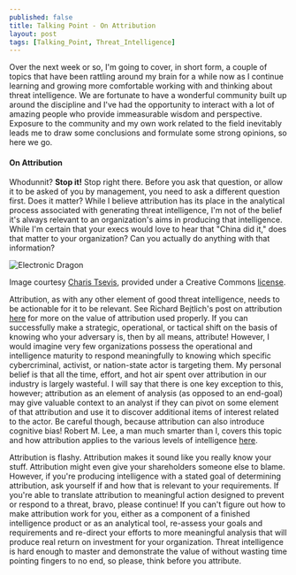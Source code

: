 ```yaml
---
published: false
title: Talking Point - On Attribution
layout: post
tags: [Talking_Point, Threat_Intelligence]
---
```

Over the next week or so, I'm going to cover, in short form, a couple of topics that have been rattling around my brain for a while now as I continue learning and growing more comfortable working with and thinking about threat intelligence.  We are fortunate to have a wonderful community built up around the discipline and I've had the opportunity to interact with a lot of amazing people who provide immeasurable wisdom and perspective.  Exposure to the community and my own work related to the field inevitably leads me to draw some conclusions and formulate some strong opinions, so here we go.

#### On Attribution

Whodunnit?  **Stop it!**  Stop right there.  Before you ask that question, or allow it to be asked of you by management, you need to ask a different question first.  Does it matter?  While I believe attribution has its place in the analytical process associated with generating threat intelligence, I'm not of the belief it's always relevant to an organization's aims in producing that intelligence.  While I'm certain that your execs would love to hear that "China did it," does that matter to your organization?  Can you actually do anything with that information?

![Electronic Dragon](https://swannysec.net/public/electronicdragon.jpg)

Image courtesy [Charis Tsevis](https://www.flickr.com/photos/tsevis/16022935873/in/photolist-qpTJB4-5oUJqu-6qjo7F-nuiaTX-KHr7-nrz1wK-eNpxAy-bCqu9-4mEqAn-7GNmfR-bW9E-dZUy89-iaCUik-9M2QU4-eNZABc-aUhiG6-dGF3bF-AdrwEt-Cx4Ksx-dMht8x-aUhiGF-e1kFhV-hhRhie-EyNV2-dMggEX-62iHt5-DQShZ-dCAXRk-dEetXz-hdYLzA-dBCVtz-gJjdE7-hhRL3v-9kTbKk-gJj6BY-dB5JAV-dNUFKD-dLrcwz-aUhiGD-aUhiGX-hhQtRr-aUhiGK-eagybK-gZMTn3-dEEHaL-hhRSDr-gJjbi2-dJ4pjJ-ehH35r-7Nfb9c), provided under a Creative Commons [license](https://creativecommons.org/licenses/by-nc-nd/2.0/).

Attribution, as with any other element of good threat intelligence, needs to be actionable for it to be relevant.  See Richard Bejtlich's post on attribution [here](http://taosecurity.blogspot.ae/2014/12/five-reasons-attribution-matters.html) for more on the value of attribution used properly.  If you can successfully make a strategic, operational, or tactical shift on the basis of knowing who your adversary is, then by all means, attribute!  However, I would imagine very few organizations possess the operational and intelligence maturity to respond meaningfully to knowing which specific cybercriminal, activist, or nation-state actor is targeting them.  My personal belief is that all the time, effort, and hot air spent over attribution in our industry is largely wasteful.  I will say that there is one key exception to this, however; attribution as an element of analysis (as opposed to an end-goal) may give valuable context to an analyst if they can pivot on some element of that attribution and use it to discover additional items of interest related to the actor.  Be careful though, because attribution can also introduce cognitive bias!  Robert M. Lee, a man much smarter than I, covers this topic and how attribution applies to the various levels of intelligence [here](http://www.robertmlee.org/the-problems-with-seeking-and-avoiding-true-attribution-to-cyber-attacks/).

Attribution is flashy.  Attribution makes it sound like you really know your stuff.  Attribution might even give your shareholders someone else to blame.  However, if you're producing intelligence with a stated goal of determining attribution, ask yourself if and how that is relevant to your requirements.  If you're able to translate attribution to meaningful action designed to prevent or respond to a threat, bravo, please continue!  If you can't figure out how to make attribution work for you, either as a component of a finished intelligence product or as an analytical tool, re-assess your goals and requirements and re-direct your efforts to more meaningful analysis that will produce real return on investment for your organization.  Threat intelligence is hard enough to master and demonstrate the value of without wasting time pointing fingers to no end, so please, think before you attribute.
